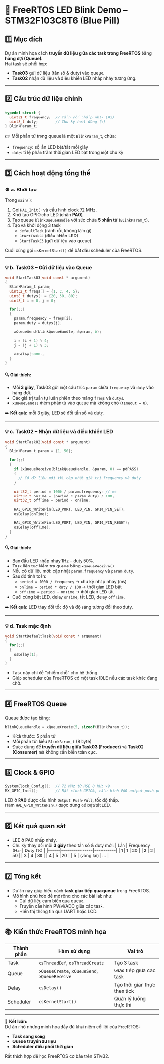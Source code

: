 # 🧠 FreeRTOS LED Blink Demo – STM32F103C8T6 (Blue Pill)

## 1️⃣ Mục đích
Dự án minh họa cách **truyền dữ liệu giữa các task trong FreeRTOS** bằng **hàng đợi (Queue)**.  
Hai task sẽ phối hợp:
- **Task03** gửi dữ liệu (tần số & duty) vào queue.
- **Task02** nhận dữ liệu và điều khiển LED nhấp nháy tương ứng.

---

## 2️⃣ Cấu trúc dữ liệu chính
```c
typedef struct {
  uint32_t frequency;  // Tần số nhấp nháy (Hz)
  uint8_t duty;        // Chu kỳ hoạt động (%)
} BlinkParam_t;
```

👉 Mỗi phần tử trong queue là một `BlinkParam_t`, chứa:
- `frequency`: số lần LED bật/tắt mỗi giây  
- `duty`: tỉ lệ phần trăm thời gian LED bật trong một chu kỳ

---

## 3️⃣ Cách hoạt động tổng thể

### ⚙️ a. Khởi tạo
Trong `main()`:
1. Gọi `HAL_Init()` và cấu hình clock 72 MHz.  
2. Khởi tạo GPIO cho LED (chân **PA0**).  
3. Tạo queue `blinkQueueHandle` với sức chứa **5 phần tử** (`BlinkParam_t`).  
4. Tạo và khởi động 3 task:
   - `defaultTask` (rảnh rỗi, không làm gì)
   - `StartTask02` (điều khiển LED)
   - `StartTask03` (gửi dữ liệu vào queue)

Cuối cùng gọi `osKernelStart()` để bắt đầu scheduler của FreeRTOS.

---

### 💡 b. Task03 – Gửi dữ liệu vào Queue
```c
void StartTask03(void const * argument)
{
  BlinkParam_t param;
  uint32_t freqs[] = {1, 2, 4, 5};
  uint8_t dutys[] = {20, 50, 80};
  uint8_t i = 0, j = 0;

  for(;;)
  {
    param.frequency = freqs[i];
    param.duty = dutys[j];

    xQueueSend(blinkQueueHandle, &param, 0);

    i = (i + 1) % 4;
    j = (j + 1) % 3;

    osDelay(3000);
  }
}
```

#### 🔍 Giải thích:
- Mỗi **3 giây**, Task03 gửi một cấu trúc `param` chứa `frequency` và `duty` vào hàng đợi.  
- Các giá trị tuần tự luân phiên theo mảng `freqs` và `dutys`.  
- `xQueueSend()` thêm phần tử vào queue mà không chờ (`timeout = 0`).

➡️ **Kết quả:** mỗi 3 giây, LED sẽ đổi tần số và duty.

---

### 💡 c. Task02 – Nhận dữ liệu và điều khiển LED
```c
void StartTask02(void const * argument)
{
  BlinkParam_t param = {1, 50};

  for(;;)
  {
    if (xQueueReceive(blinkQueueHandle, &param, 0) == pdPASS)
    {
      // Có dữ liệu mới thì cập nhật giá trị frequency và duty
    }

    uint32_t period = 1000 / param.frequency; // ms
    uint32_t onTime = (period * param.duty) / 100;
    uint32_t offTime = period - onTime;

    HAL_GPIO_WritePin(LED_PORT, LED_PIN, GPIO_PIN_SET);
    osDelay(onTime);

    HAL_GPIO_WritePin(LED_PORT, LED_PIN, GPIO_PIN_RESET);
    osDelay(offTime);
  }
}
```

#### 🔍 Giải thích:
- Ban đầu LED nhấp nháy 1Hz – duty 50%.
- Task liên tục kiểm tra queue bằng `xQueueReceive()`.
- Nếu có dữ liệu mới: cập nhật `param.frequency` và `param.duty`.
- Sau đó tính toán:
  - `period = 1000 / frequency` → chu kỳ nhấp nháy (ms)
  - `onTime = period * duty / 100` → thời gian LED bật
  - `offTime = period - onTime` → thời gian LED tắt  
- Cuối cùng bật LED, delay `onTime`, tắt LED, delay `offTime`.

➡️ **Kết quả:** LED thay đổi tốc độ và độ sáng tương đối theo duty.

---

### 💡 d. Task mặc định
```c
void StartDefaultTask(void const * argument)
{
  for(;;)
  {
    osDelay(1);
  }
}
```
- Task này chỉ để “chiếm chỗ” cho hệ thống.  
- Giúp scheduler của FreeRTOS có một task IDLE nếu các task khác đang chờ.

---

## 4️⃣ FreeRTOS Queue
Queue được tạo bằng:
```c
blinkQueueHandle = xQueueCreate(5, sizeof(BlinkParam_t));
```
- Kích thước: 5 phần tử  
- Mỗi phần tử: kiểu `BlinkParam_t` (8 byte)  
- Được dùng để **truyền dữ liệu giữa Task03 (Producer)** và **Task02 (Consumer)** mà không cần biến toàn cục.

---

## 5️⃣ Clock & GPIO
```c
SystemClock_Config();  // 72 MHz từ HSE 8 MHz ×9
MX_GPIO_Init();        // Bật clock GPIOA, cấu hình PA0 output push-pull
```
LED ở **PA0** được cấu hình `Output Push-Pull`, tốc độ thấp.  
Hàm `HAL_GPIO_WritePin()` được dùng để bật/tắt LED.

---

## 6️⃣ Kết quả quan sát
- LED ở PA0 nhấp nháy.
- Chu kỳ thay đổi mỗi **3 giây** theo tần số & duty mới:
  | Lần | Frequency (Hz) | Duty (%) |
  |------|----------------|-----------|
  | 1 | 1 | 20 |
  | 2 | 2 | 50 |
  | 3 | 4 | 80 |
  | 4 | 5 | 20 |
  | 5 | (vòng lại) | ... |

---

## 7️⃣ Tổng kết
- Dự án này giúp hiểu cách **task giao tiếp qua queue** trong FreeRTOS.  
- Mô hình phù hợp để mở rộng cho các bài lab như:
  - Gửi dữ liệu cảm biến qua queue.
  - Truyền cấu hình PWM/ADC giữa các task.
  - Hiển thị thông tin qua UART hoặc LCD.

---

## 📚 Kiến thức FreeRTOS minh họa
| Thành phần | Hàm sử dụng | Vai trò |
|-------------|-------------|----------|
| Task | `osThreadDef`, `osThreadCreate` | Tạo 3 task |
| Queue | `xQueueCreate`, `xQueueSend`, `xQueueReceive` | Giao tiếp giữa các task |
| Delay | `osDelay()` | Tạo thời gian thực theo tick |
| Scheduler | `osKernelStart()` | Quản lý luồng thực thi |

---

🧩 **Kết luận:**  
Dự án nhỏ nhưng minh họa đầy đủ khái niệm cốt lõi của FreeRTOS:
- **Task song song**
- **Queue truyền dữ liệu**
- **Scheduler điều phối thời gian**

Rất thích hợp để học FreeRTOS cơ bản trên STM32.
